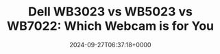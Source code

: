 ---
title: "Dell WB3023 vs WB5023 vs WB7022: Which Webcam is for You"
description: "This article will conduct a detailed review of Dell's webcams - WB3023, WB5023 and WB7022, to help novice users make wise choices."
image: "images/post/2024/09/image-12.png"
date: "2024-09-27T06:37:18+0000"
categories: ["Reviews"]
tags: ["Dell", "WB3023", "WB5023", "WB7022", "webcam"]
type: "regular" # available types: [featured/regular]
draft: false
sitemapExclude: false
---